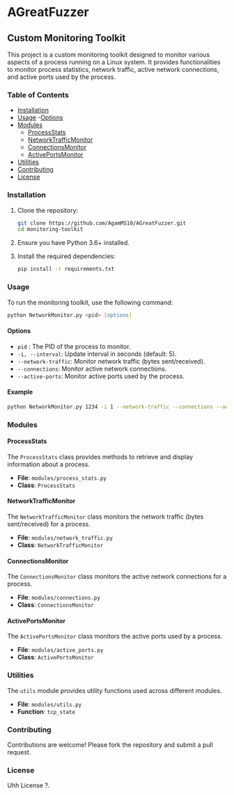 # AGreatFuzzer

## Custom Monitoring Toolkit

This project is a custom monitoring toolkit designed to monitor various aspects of a process running on a Linux system. It provides functionalities to monitor process statistics, network traffic, active network connections, and active ports used by the process.

### Table of Contents

- [Installation](#installation)
- [Usage](#usage)
    -[Options](#options)
- [Modules](#modules)
  - [ProcessStats](#processstats)
  - [NetworkTrafficMonitor](#networktrafficmonitor)
  - [ConnectionsMonitor](#connectionsmonitor)
  - [ActivePortsMonitor](#activeportsmonitor)
- [Utilities](#utilities)
- [Contributing](#contributing)
- [License](#license)

### Installation

1. Clone the repository:

    ```zsh
    git clone https://github.com/AgamMS10/AGreatFuzzer.git
    cd monitoring-toolkit
    ```

2. Ensure you have Python 3.6+ installed.

3. Install the required dependencies:

    ```zsh
    pip install -r requirements.txt
    ```

### Usage

To run the monitoring toolkit, use the following command:

```zsh
python NetworkMonitor.py <pid> [options]
```

#### Options

- `pid` : The PID of the process to monitor.
- `-i, --interval`: Update interval in seconds (default: 5).
- `--network-traffic`: Monitor network traffic (bytes sent/received).
- `--connections`: Monitor active network connections.
- `--active-ports`: Monitor active ports used by the process.

#### Example

```zsh
python NetworkMonitor.py 1234 -i 1 --network-traffic --connections --active-ports
```

### Modules

#### ProcessStats

The `ProcessStats` class provides methods to retrieve and display information about a process.

- **File**: `modules/process_stats.py`
- **Class**: `ProcessStats`

#### NetworkTrafficMonitor

The `NetworkTrafficMonitor` class monitors the network traffic (bytes sent/received) for a process.

- **File**: `modules/network_traffic.py`
- **Class**: `NetworkTrafficMonitor`

#### ConnectionsMonitor

The `ConnectionsMonitor` class monitors the active network connections for a process.

- **File**: `modules/connections.py`
- **Class**: `ConnectionsMonitor`

#### ActivePortsMonitor

The `ActivePortsMonitor` class monitors the active ports used by a process.

- **File**: `modules/active_ports.py`
- **Class**: `ActivePortsMonitor`

### Utilities

The `utils` module provides utility functions used across different modules.

- **File**: `modules/utils.py`
- **Function**: `tcp_state`

### Contributing

Contributions are welcome! Please fork the repository and submit a pull request.

### License

Uhh License ?.
